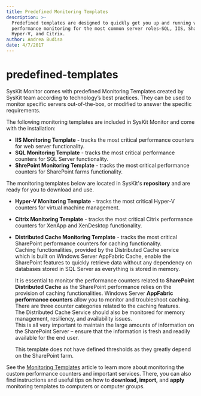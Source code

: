```yaml
---
title: Predefined Monitoring Templates
description: >-
  Predefined templates are designed to quickly get you up and running with
  performance monitoring for the most common server roles—SQL, IIS, SharePoint,
  Hyper-V, and Citrix.
author: Andrea Budisa
date: 4/7/2017
---
```


# predefined-templates

SysKit Monitor comes with predefined Monitoring Templates created by SysKit team according to technology’s best practices. They can be used to monitor specific servers out-of-the-box, or modified to answer the specific requirements.

The following monitoring templates are included in SysKit Monitor and come with the installation:

* **IIS Monitoring Template** - tracks the most critical performance counters for web server functionality.
* **SQL Monitoring Template** - tracks the most critical performance counters for SQL Server functionality.
* **ShrePoint Monitoring Template** - tracks the most critical performance counters for SharePoint farms functionality.

The monitoring templates below are located in SysKit's **repository** and are ready for you to download and use.

* **Hyper-V Monitoring Template** - tracks the most critical Hyper-V counters for virtual machine management.
* **Citrix Monitoring Template** - tracks the most critical Citrix performance counters for XenApp and XenDesktop functionality.
* **Distributed Cache Monitoring Template** - tracks the most critical SharePoint performance counters for caching functionality.  
  Caching functionalities, provided by the Distributed Cache service which is built on Windows Server AppFabric Cache, enable the SharePoint features to quickly retrieve data without any dependency on databases stored in SQL Server as everything is stored in memory.

  It is essential to monitor the performance counters related to **SharePoint Distributed Cache** as the SharePoint performance relies on the provision of caching functionalities. Windows Server **AppFabric performance counters** allow you to monitor and troubleshoot caching. There are three counter categories related to the caching features.  
  The Distributed Cache Service should also be monitored for memory management, resiliency, and availability issues.  
  This is all very important to maintain the large amounts of information on the SharePoint Server – ensure that the information is fresh and readily available for the end user.

  This template does not have defined thresholds as they greatly depend on the SharePoint farm.

See the [Monitoring Templates](predefined-templates.md#internal/get-to-know-syskit-monitor/administration/monitoring-templates) article to learn more about monitoring the custom performance counters and important services. There, you can also find instructions and useful tips on how to **download, import,** and **apply** monitoring templates to computers or computer groups.

